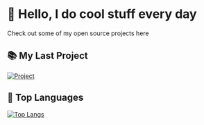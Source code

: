 # 👋 Hello, I do cool stuff every day
Check out some of my open source projects here
## 📚 My Last Project
[![Project](https://github-readme-stats.vercel.app/api/pin/?username=Nekiwo&repo=LEDSoundEffect&theme=radical)](#)
## 📘 Top Languages
[![Top Langs](https://github-readme-stats.vercel.app/api/top-langs/?username=nekiwo&theme=radical)](#)
